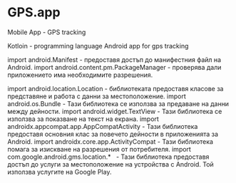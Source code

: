 # GPS.app
Mobile App - GPS tracking

Kotloin - programming language
Android app for gps tracking

import android.Manifest                                      - предоставя достъп до манифестния файл на Android.
import android.content.pm.PackageManager                    - проверява дали приложението има необходимите разрешения.

import android.location.Location                           - библиотеката предоставя класове за представяне и работа с данни за местоположение.
import android.os.Bundle                                - Тази библиотека се използва за предаване на данни между дейности.
import android.widget.TextView                         - Тази библиотека се използва за показване на текст на екрана.
import androidx.appcompat.app.AppCompatActivity             - Тази библиотека предоставя основния клас за повечето дейности в приложенията за Android.
import androidx.core.app.ActivityCompat              - Тази библиотека помага за изискване на разрешения от потребителя.
import com.google.android.gms.location.*           -  Тази библиотека предоставя достъп до услуги за местоположение на устройства с Android. Той използва услугите на Google Play.
